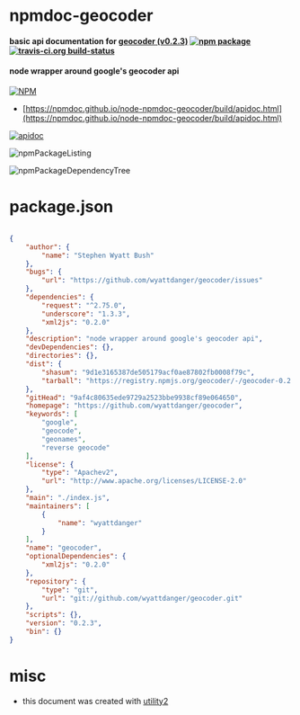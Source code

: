 # npmdoc-geocoder

#### basic api documentation for  [geocoder (v0.2.3)](https://github.com/wyattdanger/geocoder)  [![npm package](https://img.shields.io/npm/v/npmdoc-geocoder.svg?style=flat-square)](https://www.npmjs.org/package/npmdoc-geocoder) [![travis-ci.org build-status](https://api.travis-ci.org/npmdoc/node-npmdoc-geocoder.svg)](https://travis-ci.org/npmdoc/node-npmdoc-geocoder)

#### node wrapper around google's geocoder api

[![NPM](https://nodei.co/npm/geocoder.png?downloads=true&downloadRank=true&stars=true)](https://www.npmjs.com/package/geocoder)

- [https://npmdoc.github.io/node-npmdoc-geocoder/build/apidoc.html](https://npmdoc.github.io/node-npmdoc-geocoder/build/apidoc.html)

[![apidoc](https://npmdoc.github.io/node-npmdoc-geocoder/build/screenCapture.buildCi.browser.%252Ftmp%252Fbuild%252Fapidoc.html.png)](https://npmdoc.github.io/node-npmdoc-geocoder/build/apidoc.html)

![npmPackageListing](https://npmdoc.github.io/node-npmdoc-geocoder/build/screenCapture.npmPackageListing.svg)

![npmPackageDependencyTree](https://npmdoc.github.io/node-npmdoc-geocoder/build/screenCapture.npmPackageDependencyTree.svg)



# package.json

```json

{
    "author": {
        "name": "Stephen Wyatt Bush"
    },
    "bugs": {
        "url": "https://github.com/wyattdanger/geocoder/issues"
    },
    "dependencies": {
        "request": "^2.75.0",
        "underscore": "1.3.3",
        "xml2js": "0.2.0"
    },
    "description": "node wrapper around google's geocoder api",
    "devDependencies": {},
    "directories": {},
    "dist": {
        "shasum": "9d1e3165387de505179acf0ae87802fb0008f79c",
        "tarball": "https://registry.npmjs.org/geocoder/-/geocoder-0.2.3.tgz"
    },
    "gitHead": "9af4c80635ede9729a2523bbe9938cf89e064650",
    "homepage": "https://github.com/wyattdanger/geocoder",
    "keywords": [
        "google",
        "geocode",
        "geonames",
        "reverse geocode"
    ],
    "license": {
        "type": "Apachev2",
        "url": "http://www.apache.org/licenses/LICENSE-2.0"
    },
    "main": "./index.js",
    "maintainers": [
        {
            "name": "wyattdanger"
        }
    ],
    "name": "geocoder",
    "optionalDependencies": {
        "xml2js": "0.2.0"
    },
    "repository": {
        "type": "git",
        "url": "git://github.com/wyattdanger/geocoder.git"
    },
    "scripts": {},
    "version": "0.2.3",
    "bin": {}
}
```



# misc
- this document was created with [utility2](https://github.com/kaizhu256/node-utility2)
